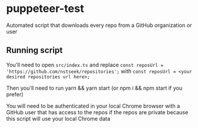 # puppeteer-test

Automated script that downloads every repo from a GitHub organization or user

## Running script

You'll need to open `src/index.ts` and replace `const reposUrl = 'https://github.com/nstseek/repositories';` with `const reposUrl = <your desired repositories url here>;`

Then you'll need to run yarn && yarn start (or npm i && npm start if you prefer)

You will need to be authenticated in your local Chrome browser with a GitHub user that has access to the repos if the repos are private because this script will use your local Chrome data
